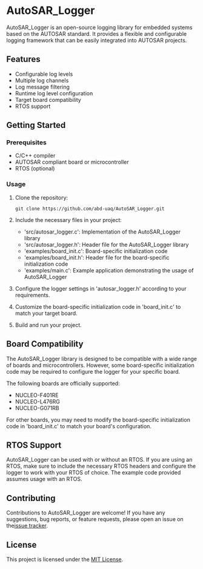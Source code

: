 
# AutoSAR_Logger

AutoSAR_Logger is an open-source logging library for embedded systems based on the AUTOSAR standard. It provides a flexible and configurable logging framework that can be easily integrated into AUTOSAR projects.

## Features

- Configurable log levels
- Multiple log channels
- Log message filtering
- Runtime log level configuration
- Target board compatibility
- RTOS support

## Getting Started

### Prerequisites

- C/C++ compiler
- AUTOSAR compliant board or microcontroller
- RTOS (optional)

### Usage

1. Clone the repository:

   ```shell
   git clone https://github.com/abd-uaq/AutoSAR_Logger.git
   ```

2. Include the necessary files in your project:

   - 'src/autosar_logger.c': Implementation of the AutoSAR_Logger library
   - 'src/autosar_logger.h': Header file for the AutoSAR_Logger library
   - 'examples/board_init.c': Board-specific initialization code
   - 'examples/board_init.h': Header file for the board-specific initialization code
   - 'examples/main.c': Example application demonstrating the usage of AutoSAR_Logger

3. Configure the logger settings in 'autosar_logger.h' according to your requirements.

4. Customize the board-specific initialization code in 'board_init.c' to match your target board.

5. Build and run your project.

## Board Compatibility
The AutoSAR_Logger library is designed to be compatible with a wide range of boards and microcontrollers. However, some board-specific initialization code may be required to configure the logger for your specific board.

The following boards are officially supported:

   - NUCLEO-F401RE
   - NUCLEO-L476RG
   - NUCLEO-G071RB

For other boards, you may need to modify the board-specific initialization code in 'board_init.c' to match your board's configuration.

## RTOS Support
AutoSAR_Logger can be used with or without an RTOS. If you are using an RTOS, make sure to include the necessary RTOS headers and configure the logger to work with your RTOS of choice. The example code provided assumes usage with an RTOS.

## Contributing
Contributions to AutoSAR_Logger are welcome! If you have any suggestions, bug reports, or feature requests, please open an issue on the[issue tracker](https://github.com/abdu-uaq/AutoSAR_Logger/issues).

## License
This project is licensed under the [MIT License](LICENSE).

